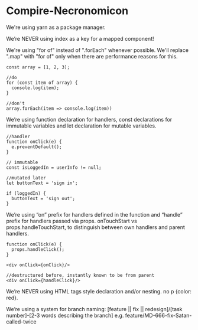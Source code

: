 # Compire-Necronomicon
We're using yarn as a package manager.

We’re NEVER using index as a key for a mapped component!

We're using "for of" instead of ".forEach" whenever possible. We'll replace ".map" with "for of" only when there are performance reasons for this.
```
const array = [1, 2, 3];

//do
for (const item of array) {
  console.log(item);
}

//don't 
array.forEach(item => console.log(item))
```

We’re using function declaration for handlers, const declarations for immutable variables and let declaration for mutable variables.
```
//handler
function onClick(e) {
  e.preventDefault();
}

// immutable
const isLoggedIn = userInfo != null;

//mutated later
let buttonText = 'sign in';

if (loggedIn) {
  buttonText = 'sign out';
}
```

We’re using “on” prefix for handlers defined in the function and “handle” prefix for handlers passed via props. onTouchStart vs props.handleTouchStart, to distinguish between own handlers and parent handlers.
```
function onClick(e) {
  props.handleClick();
}

<div onClick={onClick}/>

//destructured before, instantly known to be from parent
<div onClick={handleClick}/>
```

We’re NEVER using HTML tags style declaration and/or nesting. no p {color: red}.

We’re using a system for branch naming: [feature || fix || redesign]/[task number]-[2-3 words describing the branch] e.g. feature/MD-666-fix-Satan-called-twice
